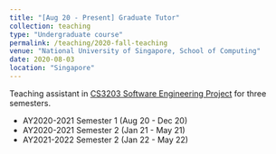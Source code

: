 ```yaml
---
title: "[Aug 20 - Present] Graduate Tutor"
collection: teaching
type: "Undergraduate course"
permalink: /teaching/2020-fall-teaching
venue: "National University of Singapore, School of Computing"
date: 2020-08-03
location: "Singapore"
---
```

Teaching assistant in [CS3203 Software Engineering Project](https://nusmods.com/modules/CS3203/software-engineering-project) for three semesters.
* AY2020-2021 Semester 1 (Aug 20 - Dec 20)
* AY2020-2021 Semester 2 (Jan 21 - May 21)
* AY2021-2022 Semester 2 (Jan 22 - May 22)
